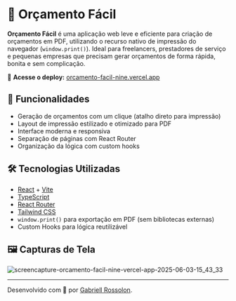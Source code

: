 # 🧾 Orçamento Fácil

**Orçamento Fácil** é uma aplicação web leve e eficiente para criação de orçamentos em PDF, utilizando o recurso nativo de impressão do navegador (`window.print()`). Ideal para freelancers, prestadores de serviço e pequenas empresas que precisam gerar orçamentos de forma rápida, bonita e sem complicação.

🔗 **Acesse o deploy:** [orcamento-facil-nine.vercel.app](https://orcamento-facil-nine.vercel.app)

## 🚀 Funcionalidades

- Geração de orçamentos com um clique (atalho direto para impressão)
- Layout de impressão estilizado e otimizado para PDF
- Interface moderna e responsiva
- Separação de páginas com React Router
- Organização da lógica com custom hooks

## 🛠️ Tecnologias Utilizadas

- [React](https://reactjs.org/) + [Vite](https://vitejs.dev/)
- [TypeScript](https://www.typescriptlang.org/)
- [React Router](https://reactrouter.com/)
- [Tailwind CSS](https://tailwindcss.com/)
- `window.print()` para exportação em PDF (sem bibliotecas externas)
- Custom Hooks para lógica reutilizável

## 🖼️ Capturas de Tela

![screencapture-orcamento-facil-nine-vercel-app-2025-06-03-15_43_33](https://github.com/user-attachments/assets/44524d50-e63f-4df4-87fa-866a4dac8930)


---

Desenvolvido com 💙 por [Gabriell Rossolon](https://github.com/gabriellrossolon).

 
